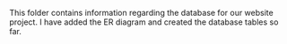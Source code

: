 This folder contains information regarding the database for our website project. I have added the ER diagram and created the database tables so far.
